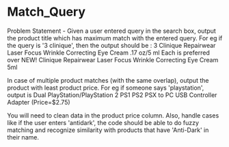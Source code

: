 # Match_Query

Problem Statement - Given a user entered query in the search box, output the product title which has maximum match with the entered query.
For eg if the query is '3 clinique', then the output should be :
3 Clinique Repairwear Laser Focus Wrinkle Correcting Eye Cream .17 oz/5 ml
Each is preferred over NEW! Clinique Repairwear Laser Focus Wrinkle
Correcting Eye Cream 5ml


In case of multiple product matches (with the same overlap), output the product with least product price.
For eg if someone says 'playstation', output is
Dual PlayStation/PlayStation 2 PS1 PS2 PSX to PC USB Controller Adapter
(Price=$2.75)

You will need to clean data in the product price column.
Also, handle cases like if the user enters 'antidark', the code should be able to
do fuzzy matching and recognize similarity with products that have 'Anti-Dark'
in their name.
